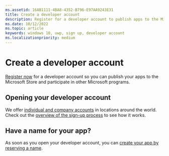```yaml
---
ms.assetid: 16AB1111-4BA8-4352-B796-E97AA9243E31
title: Create a developer account
description: Register for a developer account to publish apps to the Microsoft Store and participate in other Microsoft programs.
ms.date: 10/12/2022
ms.topic: article
keywords: windows 10, uwp, sign up, developer account
ms.localizationpriority: medium
---
```


# Create a developer account

[Register now](/microsoft.com/microsoft-365/dev-program) for a developer account so you can publish your apps to the Microsoft Store and participate in other Microsoft programs.

## Opening your developer account

We offer [individual and company accounts](../publish/partner-center/account-types-locations-and-fees.md) in locations around the world. Check out the [overview of the sign-up process](../publish/partner-center/open-a-developer-account.md) to see how it works.

## Have a name for your app?

As soon as you open your developer account, you can [create your app by reserving a name](../publish/publish-your-app/reserve-your-apps-name.md).
